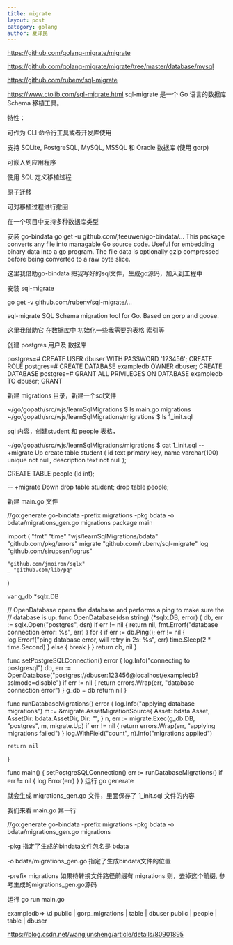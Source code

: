```yaml
---
title: migrate
layout: post
category: golang
author: 夏泽民
---
```

https://github.com/golang-migrate/migrate

https://github.com/golang-migrate/migrate/tree/master/database/mysql

https://github.com/rubenv/sql-migrate
<!-- more -->
https://www.ctolib.com/sql-migrate.html
sql-migrate 是一个 Go 语言的数据库 Schema 移植工具。

特性：

可作为 CLI 命令行工具或者开发库使用

支持 SQLite, PostgreSQL, MySQL, MSSQL 和 Oracle 数据库 (使用 gorp)

可嵌入到应用程序

使用 SQL 定义移植过程

原子迁移

可对移植过程进行撤回

在一个项目中支持多种数据库类型

安装 go-bindata 
go get -u github.com/jteeuwen/go-bindata/...
This package converts any file into managable Go source code. Useful for embedding binary data into a go program. The file data is optionally gzip compressed before being converted to a raw byte slice.

这里我借助go-bindata 把我写好的sql文件，生成go源码，加入到工程中



安装 sql-migrate

go get -v github.com/rubenv/sql-migrate/...

sql-migrate
SQL Schema migration tool for Go. Based on gorp and goose.

这里我借助它 在数据库中 初始化一些我需要的表格 索引等



创建 postgres 用户及 数据库

postgres=# CREATE USER dbuser WITH PASSWORD '123456';
CREATE ROLE
postgres=# CREATE DATABASE exampledb OWNER dbuser;
CREATE DATABASE
postgres=# GRANT ALL PRIVILEGES ON DATABASE exampledb TO dbuser;
GRANT

新建 migrations 目录，新建一个sql文件

~/go/gopath/src/wjs/learnSqlMigrations $ ls
main.go  migrations
~/go/gopath/src/wjs/learnSqlMigrations/migrations $ ls
1_init.sql


sql 内容，创建student 和 people 表格，

~/go/gopath/src/wjs/learnSqlMigrations/migrations $ cat 1_init.sql 
-- +migrate Up
create table student (
	id text primary key,
	name varchar(100) unique not null,
	description text not null
);
 
CREATE TABLE people (id int);
 
-- +migrate Down
drop table student;
drop table people;

新建 main.go 文件

//go:generate go-bindata -prefix migrations -pkg bdata -o bdata/migrations_gen.go migrations
package main
 
import (
	"fmt"
	"time"
	"wjs/learnSqlMigrations/bdata"
	"github.com/pkg/errors"
	migrate "github.com/rubenv/sql-migrate"
	log "github.com/sirupsen/logrus"
 
	"github.com/jmoiron/sqlx"
	_ "github.com/lib/pq"
)
 
var g_db *sqlx.DB
 
// OpenDatabase opens the database and performs a ping to make sure the
// database is up.
func OpenDatabase(dsn string) (*sqlx.DB, error) {
	db, err := sqlx.Open("postgres", dsn)
	if err != nil {
		return nil, fmt.Errorf("database connection error: %s", err)
	}
	for {
		if err := db.Ping(); err != nil {
			log.Errorf("ping database error, will retry in 2s: %s", err)
			time.Sleep(2 * time.Second)
		} else {
			break
		}
	}
	return db, nil
}
 
func setPostgreSQLConnection() error {
	log.Info("connecting to postgresql")
	db, err := OpenDatabase("postgres://dbuser:123456@localhost/exampledb?sslmode=disable")
	if err != nil {
		return errors.Wrap(err, "database connection error")
	}
	g_db = db
	return nil
}
 
func runDatabaseMigrations() error {
	log.Info("applying database migrations")
	m := &migrate.AssetMigrationSource{
		Asset:    bdata.Asset,
		AssetDir: bdata.AssetDir,
		Dir:      "",
	}
	n, err := migrate.Exec(g_db.DB, "postgres", m, migrate.Up)
	if err != nil {
		return errors.Wrap(err, "applying migrations failed")
	}
	log.WithField("count", n).Info("migrations applied")
 
	return nil
}
 
func main() {
	setPostgreSQLConnection()
	err := runDatabaseMigrations()
	if err != nil {
		log.Error(err)
	}
}
运行 go generate

就会生成 migrations_gen.go 文件，里面保存了 1_init.sql 文件的内容

我们来看  main.go 第一行



//go:generate go-bindata -prefix migrations -pkg bdata -o bdata/migrations_gen.go migrations



-pkg 指定了生成的bindata文件包名是 bdata

-o bdata/migrations_gen.go 指定了生成bindata文件的位置

-prefix migrations  如果待转换文件路径前缀有 migrations 则，去掉这个前缀, 参考生成的migrations_gen.go源码



运行 go run main.go

exampledb=> \d
 public | gorp_migrations | table | dbuser
 public | people          | table | dbuser

https://blog.csdn.net/wangjunsheng/article/details/80901895

